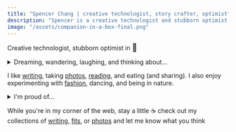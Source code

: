 ```yaml
---
title: "Spencer Chang | creative technologist, story crafter, optimist"
description: "Spencer is a creative technologist and stubborn optimist in San Francisco. He creates playful and intimate software and crafts stories through words and lenses."
image: "/assets/companion-in-a-box-final.png"
---
```


Creative technologist, stubborn optimist in <span style="font-size: 125%;">🌉</span>

<p>
    <details>
        <summary>Dreaming, wandering, laughing, and thinking about...</summary>
        <div>
            <ul class="noPadding">
            <li>
                <b>creative agency</b> <br/> how we can give users more <a href="/posts/take-back-the-future-response">agency</a> in the software they use or are used by every day and what does a healthy relationship with <a href="/posts/technology-paradox">technology look like</a>?
            </li>
            <li>
                <b><a href="https://mmm.page/helena.soft_tech">soft tech</a></b> <br/> how do we create software that encourages tinkering and authentic expression, where making crazy connections is necessary rather than a nuisance?
            </li>
            <li>
                <b>people over systems</b> <br/> what sort of systems do we need to create a society that cares about enabling every person to live with the <a href="/experiments/100posts/privilege-of-dreams">privilege to pursue their dreams</a> and create something that they can truly own?
            </li>
            <li>
                <b>authentic <a href="/experiments/100posts/unstoppable-expression">expression</a></b> <br/> how do we create environments that provide a <a href="/experiments/100posts/low-pressure-contexts">low-pressure context</a> for people to fail and learn and scale that <a href="/experiments/100posts/trust">trust</a> beyond small local communities?
            </li>
            <li>
                <b>living fully</b> <br/> how do we live more fully and <a href="/experiments/100posts/intensity">intensely</a> and learn to trust ourselves to <a href="/experiments/100posts/opportunity">express ourselves</a> without caveats?
            </li>
            </ul>
        </div>
    </details>
</p>

I like <a href="#summaryList">writing</a>, taking <a href="/photos">photos</a>, <a href="https://www.goodreads.com/user/show/93224420-spencer-chang">reading</a>, and eating (and sharing). I also enjoy experimenting with <a href="/fits">fashion</a>, dancing, and being in nature.

<!-- <p id="expandingLikes">

</p> -->

<p id="expandingWork">

</p>

<script>
const workDescription =`
* I spend my days building
* tools for tinkers at <a id="coda" href="https://coda.io">Coda</a>,
  * tools for tinkers at <a id="coda" href="https://coda.io">Coda</a> (I built out our <a href="/posts/rituals-remixing">custom templates platform</a> and now work on the <a href="https://coda.io/packsbeta">Packs platform</a>),
    * tools for tinkers at <a id="coda" href="https://coda.io">Coda</a> (I built out our <a href="/posts/rituals-remixing">custom templates platform</a> and now work on <a href="https://coda.io/packsbeta">Packs platform</a> so that anyone can extend Coda's capabilities, maintaining an <a href="https://github.com/coda/packs-sdk">open-source SDK</a>),
* conjuring 
* soulful speculations of new futures at <a href="https://verses.xyz" id="verses">verses</a>, 
  * soulful speculations of new futures at <a href="https://verses.xyz" id="verses">verses</a> (I recently co-stewarded the creation of <b  id="pluriverse"><a href="https://pluriverse.world">pluriverse.world</a></b>),
* and exploring poetry, through writing, art, and
* software.
  * software (like this <a href="https://github.com/jackyzha0/telescopic-text">expanding text</a> and <a href="">shapeshifting poem</a>).
    * software (like this <a href="">expanding text</a> and <a href="/posts/boundless-shapeshifters">shapeshifting poem</a> or my <a href="/fits">fits stream</a>).
`;
let node = createTelescopicTextFromBulletedList(workDescription, {textMode: TextMode.Html});
const container = document.getElementById("expandingWork")
container.appendChild(node);
// uncomment when fix goes in
// const likesDescription = `
// * I like <a href="#summaryList">writing</a>, <a href="https://www.goodreads.com/user/show/93224420-spencer-chang">reading</a>, and 
// * eating. 
//   * eating (and sharing to try more things!).
// * I also enjoy experimenting with <a href="/fits">fashion</a>, dancing, taking <a href="/photos">photos</a>, and being 
// * in nature.
//   * in nature (or just generally exploring this beautiful world).
// `;
// const likesNode = createTelescopicTextFromBulletedList(likesDescription, {textMode: TextMode.Html});
// const likesContainer = document.getElementById("expandingLikes")
// likesContainer.appendChild(likesNode);
</script>

<p>
    <details>
    <summary>I'm proud of...</summary>
    <div>
        <ul class="noPadding">
        <li>My <a href="/fits">Fits Stream</a>, an auto-stream of my daily outfits.</li>
        <li><a href="https://pluriverse.world">Towards a Digital Pluriverse</a>: An interactive, participatory essay proposing the "pluriverse" as a new banner for the community to rally around for how we look at imagining a "new web." It is co-created with visitors and readers of the site.</li>
        <li><a href="/experiments/100posts">100 mini-essays</a>: A collection of 100 posts I've written in 2021, comprising personal essays, poems, short stories, and more.</li>
        <li><a href="/posts/everyday-magic">Everyday Magic</a> essay for <a href="https://reboothq.substack.com/">reboot</a> on the magic of the technology and why we need to and how we make it accessible to everyone.</li>
        </ul>
    </div>
    </details>
</p>

While you're in my corner of the web, stay a little ☕️ check out my collections of <a href="/posts">writing</a>, <a href="/fits">fits</a>, or <a href="/photos">photos</a> and let me know what you think
